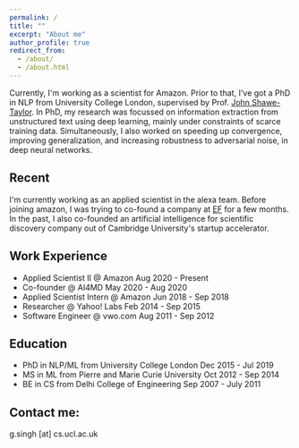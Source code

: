 ```yaml
---
permalink: /
title: ""
excerpt: "About me"
author_profile: true
redirect_from: 
  - /about/
  - /about.html
---
```


Currently, I'm working as a scientist for Amazon. Prior to that, I've got a PhD in NLP from University College London, supervised by Prof. <a href="http://www0.cs.ucl.ac.uk/staff/J.Shawe-Taylor/">John Shawe-Taylor</a>. In PhD, my research was focussed on information extraction from unstructured text using deep learning, mainly under constraints of scarce training data. Simultaneously, I also worked on speeding up convergence, improving generalization, and increasing robustness to adversarial noise, in deep neural networks. 

Recent
------

I'm currently working as an applied scientist in the alexa team. Before joining amazon, I was trying to co-found a company at <a href="https://www.joinef.com">EF</a> for a few months. In the past, I also co-founded an artificial intelligence for scientific discovery company out of Cambridge University's startup accelerator.

Work Experience
------
* Applied Scientist II @ Amazon Aug 2020 - Present
* Co-founder @ AI4MD May 2020 - Aug 2020
* Applied Scientist Intern @ Amazon Jun 2018 - Sep 2018
* Researcher @ Yahoo! Labs Feb 2014 - Sep 2015
* Software Engineer @ vwo.com Aug 2011 - Sep 2012

Education
------
* PhD in NLP/ML from University College London Dec 2015 - Jul 2019
* MS in ML from Pierre and Marie Curie University Oct 2012 - Sep 2014 
* BE in CS from Delhi College of Engineering Sep 2007 - July 2011 



Contact me:
------
g.singh [at] cs.ucl.ac.uk
